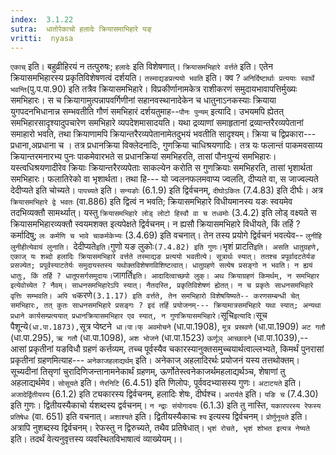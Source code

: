 ```yaml
---
index:  3.1.22
sutra:  धातोरेकाचो हलादेः क्रियासमाभिहारे यङ्
vritti:  nyasa
---
```


`एकाच्` इति। बहुव्रीहिरयं न तत्पुरुषः; `हलादेः` इति विशेषणात्। `क्रियासमभिहारे वर्त्तते` इति। एतेन क्रियासमभिहारस्य प्रकृतिविशेषणत्वं दर्शयति। `तस्माद्यङप्रत्ययो भवति` इति। क्व ? `अनिर्दिष्टार्थाः प्रत्ययाः स्वार्थे भवन्ति`(पु.प.पा.90) इति तत्रैव क्रियासमभिहारे। विप्रकीर्णानामकेत्र राशीकरणं समुदायभावापत्तिर्मुख्यः समभिहारः। स च क्रियागामुत्पन्नापवर्गिणीनां सहानवस्थानादेकेन च धातुनाऽनकस्याः क्रियाया युगपदनभिधानान्न सम्भवतीति गौणं समभिहारं दर्शयतुमाह--`पौनः पुन्यम्` इत्यादि। उभयमपि ह्येतत् समभिहारसादृश्यादुपचारेण समभिहारे व्यपदेशमासादयति। यथा द्रव्याणां समाहृतानां द्रव्यान्तरैरव्यपेतानां समाहारो भवति, तथा क्रियाणामपि क्रियान्तरैरव्यपेतानामेतदुभयं भवतीति सादृश्यम्। क्रिया च द्विप्रकारा--- प्रधाना,अप्रधाना च । तत्र प्रधानक्रिया विक्लेदनादिः, गुणक्रिया चाधिश्रयणादिः। तत्र यः फलान्तं पाकमवसाय्य क्रियान्तरमनारभ्य पुनः पाकमेवारभते स प्रधानक्रियां समभिहरति, तासां पौनःपुन्यं समभिहारः। यस्त्वधिश्रयणादीरेव क्रियाः क्रियान्तरैरव्यपेताः साकल्येन करोति स गुणक्रियाः समभिहरति, तासां भृशार्थता समभिहारः। फलातिरेको वा भृशार्थता। तथा हि--- यो ज्वलनफलमवाप्य ज्वलति, दीप्यते वा, स जाज्वल्यते देदीप्यते इति चोच्यते। `पापच्यते` इति। `सन्यङोः` (6.1.9) इति द्विर्वचनम्, `दीघोऽकितः` (7.4.83) इति दीर्घः। अत्र `क्रियासमभिहारे द्वे भवतः` (वा.886) इति द्वित्वं न भवति; क्रियासमभिहारे विधीयमानस्य यङः स्वयमेव तदभिव्यक्तौ सामर्थ्यात्। यस्तु `क्रियासमभिहारे लोड् लोटो हिस्वौ वा च तध्वमोः` (3.4.2) इति लोड् वक्ष्यते स क्रियासमभिहारव्यक्तौ स्वयमशक्त इत्यपेक्षते द्विर्वचनम्। न ह्यसौ क्रियासमभिहारे विधीयते, किं तर्हि ? कर्मादिषु; `लः कर्मणि च भावे चाकर्मकेभ्यः` (3.4.69) इति वचनात्। तेन तस्य प्रयोगे द्विर्वचनं भवत्येव-- `लुनीहि लुनीहीत्येवायं लुनाति। `देदीप्यते` इति। `गुणो यङ लुकोः` (7.4.82) इति गुणः।
`भृशं प्राटति` इति। असति धातुग्रहणे, एकाज् यः शब्दो हलादिः क्रियासमभिहारे वर्त्तते तस्माद्यङ प्रत्ययो भवतीत्ये। सूत्रार्थः स्यात्। ततश्च प्रपूर्वादटतेर्यङ प्रसज्येत; प्रपूर्वस्याटतेर्यः समुदायस्तस्य यथोक्तविशेषणविशिष्टत्वात्। धातुग्रहणे सत्येष प्रसङ्गो न भवति। न ह्ययं धातुः, किं तर्हि ? धातूपसर्गसमुदायः। `जागर्ति` इति। आदादित्वाच्छपो लुक्। अथ क्रियाग्रहणं किमर्थम्, न समभिहार इत्येवोच्येत ? नैवम्। साधनसमभिहारेऽपि स्यात्। नैतदस्ति, प्रकृतिविशेषणं ह्येतत्। न च प्रकृतेः साधनसमभिहारे वृत्तिः सम्भवति। अपि च `करणे` (3.1.17) इति वर्त्तते, तेन समभिहारो विशेषयिष्यते-- करणसम्बन्धी चेत् समभिहारः, तत् कुतः साधनसमभिहारे प्रसङ्गः ? इदं तर्हि प्रयोजनम्--- क्रियामात्रसमभिहारे यथा स्यात्; अन्यथा प्रधाने कार्यसम्प्रत्ययात् प्रधानक्रियासमभिहार एव स्यात्, न गुणक्रियासमभिहारे।
`सूचि` इत्यादि। `सूच पैशून्ये` (धा.पा.1873), `सूत्र प्वेष्टने` धा।पा।फ् अवमोचने` (धा.पा.1908), `मूत्र प्रस्रवणे` (धा.पा.1909) `अट गतौ` (धा.पा.295), `ऋ गतौ` (धा.पा.1098), `अश भोजने` (धा.पा.1523) `ऊर्णूञ् आच्छादने` (धा.पा.1039),-- आसां प्रकृतीनां यङविधौ ग्रहणं कर्त्तव्यम्, तच्च पूर्वस्यैव चकारस्यानुक्तसमुच्चयार्थत्वाल्लभ्यते, किमर्थं पुनरासां प्रकृतीनां ग्रहणमित्याह--- `अनेकाजहलाद्यर्थम्` इति। अनेकाज् अहलादिरर्थः प्रयोजनं यस्य तत्तथोक्तम्। सूच्यदीनां तिसृणां चुरादिणिजन्तानामनेकार्थं ग्रहणम्, ऊर्णोतेस्त्वनेकाजर्थमहलाद्यर्थञ्च, शेषाणां तु अहलाद्यर्थमेव। `सोसूयते` इति। `णेरनिटि` (6.4.51) इति णिलोपः, पूर्ववदभ्यासस्य गुणः। `अटाटयते` इति। `अजादेर्द्वितीयस्य` (6.1.2) इति ट्यकारस्य द्विर्वचनम्, हलादिः शेषः, दीर्घश्च। `अरार्यते` इति। `यङि च` (7.4.30) इति गुणः। द्वितीयस्यैकाचो र्यशब्दस्य द्वर्वचनम्। `न न्द्राः संयोगादयः` (6.1.3) इति तु नास्ति, `यकारपरस्य रेफस्य प्रतिषेधः` (वा. 651) इति वचनात्। `अशाश्यते` इति। द्वितीयस्यैकाचः `श्य` इत्यस्य द्विर्वचनम्। `प्रोर्णुनूयते` इति। अत्रापि नुशब्दस्य द्विर्वचनम्। रेफस्तु न द्विरुच्यते, तथैव प्रतिषेधात्। `भृशं रोचते, भृशं शोभत इत्यत्र नेष्यते` इति। तदर्थं वेत्यनुवृत्तस्य व्यवस्थितविभाषात्वं व्याख्येयम्।।

